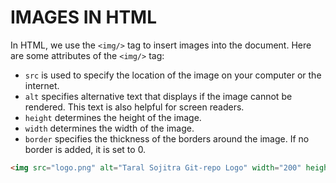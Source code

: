 # IMAGES IN HTML

In HTML, we use the `<img/>` tag to insert images into the document.
Here are some attributes of the `<img/>` tag:
- `src` is used to specify the location of the image on your computer or the internet.
- `alt` specifies alternative text that displays if the image cannot be rendered. This text is also helpful for screen readers.
- `height` determines the height of the image.
- `width` determines the width of the image.
- `border` specifies the thickness of the borders around the image. If no border is added, it is set to 0.

```html
<img src="logo.png" alt="Taral Sojitra Git-repo Logo" width="200" height="200">
```